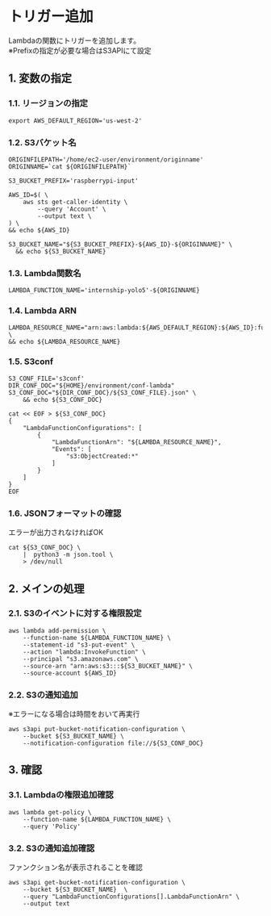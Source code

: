 <!-- omit in toc -->
# トリガー追加

Lambdaの関数にトリガーを追加します。  
※Prefixの指定が必要な場合はS3APIにて設定

## 1. 変数の指定

### 1.1. リージョンの指定

    export AWS_DEFAULT_REGION='us-west-2'

### 1.2. S3バケット名

    ORIGINFILEPATH='/home/ec2-user/environment/originname'
    ORIGINNAME=`cat ${ORIGINFILEPATH}`

    S3_BUCKET_PREFIX='raspberrypi-input'

    AWS_ID=$( \
        aws sts get-caller-identity \
            --query 'Account' \
            --output text \
    ) \
    && echo ${AWS_ID}

    S3_BUCKET_NAME="${S3_BUCKET_PREFIX}-${AWS_ID}-${ORIGINNAME}" \
      && echo ${S3_BUCKET_NAME}

### 1.3. Lambda関数名

    LAMBDA_FUNCTION_NAME='internship-yolo5'-${ORIGINNAME}

### 1.4. Lambda ARN

    LAMBDA_RESOURCE_NAME="arn:aws:lambda:${AWS_DEFAULT_REGION}:${AWS_ID}:function:${LAMBDA_FUNCTION_NAME}" \
    && echo ${LAMBDA_RESOURCE_NAME}

### 1.5. S3conf

    S3_CONF_FILE='s3conf'
    DIR_CONF_DOC="${HOME}/environment/conf-lambda"
    S3_CONF_DOC="${DIR_CONF_DOC}/${S3_CONF_FILE}.json" \
        && echo ${S3_CONF_DOC}

    cat << EOF > ${S3_CONF_DOC}
    {
        "LambdaFunctionConfigurations": [
            {
                "LambdaFunctionArn": "${LAMBDA_RESOURCE_NAME}",
                "Events": [
                    "s3:ObjectCreated:*"
                ]
            }
        ]
    }
    EOF

### 1.6. JSONフォーマットの確認

エラーが出力されなければOK

    cat ${S3_CONF_DOC} \
        |  python3 -m json.tool \
        > /dev/null

## 2. メインの処理

### 2.1. S3のイベントに対する権限設定

    aws lambda add-permission \
        --function-name ${LAMBDA_FUNCTION_NAME} \
        --statement-id "s3-put-event" \
        --action "lambda:InvokeFunction" \
        --principal "s3.amazonaws.com" \
        --source-arn "arn:aws:s3:::${S3_BUCKET_NAME}" \
        --source-account ${AWS_ID}

### 2.2. S3の通知追加

※エラーになる場合は時間をおいて再実行

    aws s3api put-bucket-notification-configuration \
        --bucket ${S3_BUCKET_NAME} \
        --notification-configuration file://${S3_CONF_DOC}

## 3. 確認

### 3.1. Lambdaの権限追加確認

    aws lambda get-policy \
        --function-name ${LAMBDA_FUNCTION_NAME} \
        --query 'Policy'

### 3.2. S3の通知追加確認

ファンクション名が表示されることを確認

    aws s3api get-bucket-notification-configuration \
        --bucket ${S3_BUCKET_NAME}  \
        --query "LambdaFunctionConfigurations[].LambdaFunctionArn" \
        --output text
